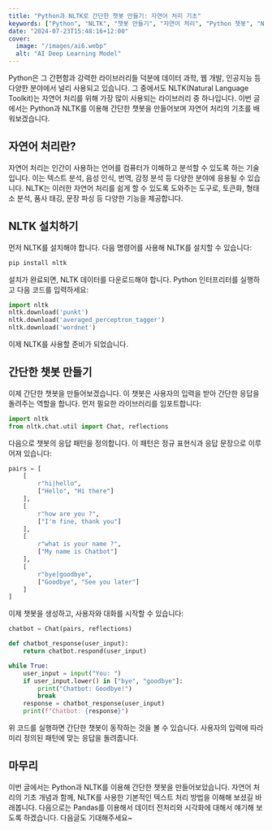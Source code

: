 ```yaml
---
title: "Python과 NLTK로 간단한 챗봇 만들기: 자연어 처리 기초"
keywords: ["Python", "NLTK", "챗봇 만들기", "자연어 처리", "Python 챗봇", "NLTK 챗봇", "자연어 처리 기초"]
date: "2024-07-23T15:48:16+12:00"
cover:
  image: "/images/ai6.webp"
  alt: "AI Deep Learning Model"
---
```


Python은 그 간편함과 강력한 라이브러리들 덕분에 데이터 과학, 웹 개발, 인공지능 등 다양한 분야에서 널리 사용되고 있습니다. 그 중에서도 NLTK(Natural Language Toolkit)는 자연어 처리를 위해 가장 많이 사용되는 라이브러리 중 하나입니다. 이번 글에서는 Python과 NLTK를 이용해 간단한 챗봇을 만들어보며 자연어 처리의 기초를 배워보겠습니다.

## 자연어 처리란?

자연어 처리는 인간이 사용하는 언어를 컴퓨터가 이해하고 분석할 수 있도록 하는 기술입니다. 이는 텍스트 분석, 음성 인식, 번역, 감정 분석 등 다양한 분야에 응용될 수 있습니다. NLTK는 이러한 자연어 처리를 쉽게 할 수 있도록 도와주는 도구로, 토큰화, 형태소 분석, 품사 태깅, 문장 파싱 등 다양한 기능을 제공합니다.

## NLTK 설치하기

먼저 NLTK를 설치해야 합니다. 다음 명령어를 사용해 NLTK를 설치할 수 있습니다:

```bash
pip install nltk
```

설치가 완료되면, NLTK 데이터를 다운로드해야 합니다. Python 인터프리터를 실행하고 다음 코드를 입력하세요:

```python
import nltk
nltk.download('punkt')
nltk.download('averaged_perceptron_tagger')
nltk.download('wordnet')
```

이제 NLTK를 사용할 준비가 되었습니다.

## 간단한 챗봇 만들기

이제 간단한 챗봇을 만들어보겠습니다. 이 챗봇은 사용자의 입력을 받아 간단한 응답을 돌려주는 역할을 합니다. 먼저 필요한 라이브러리를 임포트합니다:

```python
import nltk
from nltk.chat.util import Chat, reflections
```

다음으로 챗봇의 응답 패턴을 정의합니다. 이 패턴은 정규 표현식과 응답 문장으로 이루어져 있습니다:

```python
pairs = [
    [
        r"hi|hello",
        ["Hello", "Hi there"]
    ],
    [
        r"how are you ?",
        ["I'm fine, thank you"]
    ],
    [
        r"what is your name ?",
        ["My name is Chatbot"]
    ],
    [
        r"bye|goodbye",
        ["Goodbye", "See you later"]
    ]
]
```

이제 챗봇을 생성하고, 사용자와 대화를 시작할 수 있습니다:

```python
chatbot = Chat(pairs, reflections)

def chatbot_response(user_input):
    return chatbot.respond(user_input)

while True:
    user_input = input("You: ")
    if user_input.lower() in ["bye", "goodbye"]:
        print("Chatbot: Goodbye!")
        break
    response = chatbot_response(user_input)
    print(f"Chatbot: {response}")
```

위 코드를 실행하면 간단한 챗봇이 동작하는 것을 볼 수 있습니다. 사용자의 입력에 따라 미리 정의된 패턴에 맞는 응답을 돌려줍니다.

## 마무리

이번 글에서는 Python과 NLTK를 이용해 간단한 챗봇을 만들어보았습니다. 자연어 처리의 기초 개념과 함께, NLTK를 사용한 기본적인 텍스트 처리 방법을 이해해 보셨길 바래봅니다. 다음으로는 Pandas를 이용해서 데이터 전처리와 시각화에 대해서 얘기해 보도록 하겠습니다. 다음글도 기대해주세요~
